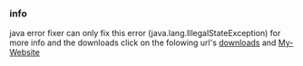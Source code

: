 ### info

java error fixer can only fix this error (java.lang.IllegalStateException)
for more info and the downloads click on the folowing url's
[downloads](https://github.com/Enderkries2011/java-error-fixer) and [My-Website](https://enderkries2011.wixsite.com/endermc)
